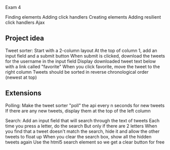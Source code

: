 Exam 4

Finding elements
Adding click handlers
Creating elements
Adding resilient click handlers
Ajax

## Project idea

Tweet sorter:
Start with a 2-column layout
At the top of column 1, add an input field and a submit button
When submit is clicked, download the tweets for the username in the input field
Display downloaded tweet text below with a link called "favorite"
When you click favorite, move the tweet to the right column
Tweets should be sorted in reverse chronological order (newest at top)

## Extensions

Polling:
Make the tweet sorter "poll" the api every n seconds for new tweets
If there are any new tweets, display them at the top of the left column

Search:
Add an input field that will search through the text of tweets
Each time you press a letter, do the search
But only if there are 2 letters
When you find that a tweet doesn't match the search, hide it and allow the other tweets to float up
When you clear the search box, show all the hidden tweets again
Use the html5 search element so we get a clear button for free